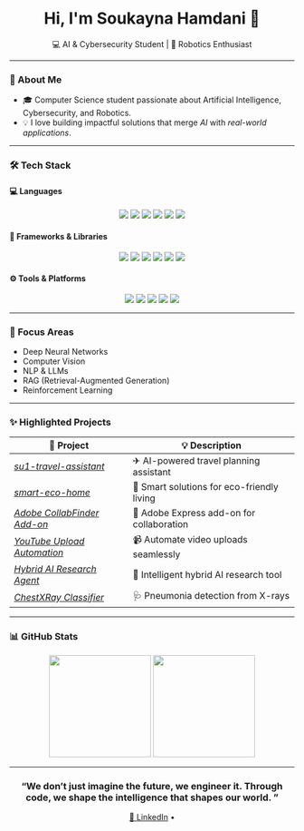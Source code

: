  <!-- 🎀 Minimalist & Aesthetic GitHub Profile README for Soukayna Hamdani -->

<h1 align="center">  Hi, I'm <strong>Soukayna Hamdani</strong> 👋</h1>

<p align="center">
 💻 AI & Cybersecurity Student | 🤖 Robotics Enthusiast 
</p>

---

### 🧠 About Me

- 🎓 Computer Science student passionate about  Artificial Intelligence,  Cybersecurity, and Robotics.  
- 💡 I love building impactful solutions that merge *AI* with *real-world applications*.  

---

### 🛠 Tech Stack

#### 💻 Languages
<p align="center">
  <img src="https://img.shields.io/badge/Python-FADADD?style=for-the-badge&logo=python&logoColor=black" />
  <img src="https://img.shields.io/badge/C-F4B5C0?style=for-the-badge&logo=c&logoColor=black" />
  <img src="https://img.shields.io/badge/C++-F4B5C0?style=for-the-badge&logo=c%2B%2B&logoColor=black" />
  <img src="https://img.shields.io/badge/JavaScript-FADADD?style=for-the-badge&logo=javascript&logoColor=black" />
  <img src="https://img.shields.io/badge/TypeScript-F4B5C0?style=for-the-badge&logo=typescript&logoColor=black" />
  <img src="https://img.shields.io/badge/SQL-FADADD?style=for-the-badge&logo=postgresql&logoColor=black" />
</p>

#### 🧰 Frameworks & Libraries
<p align="center">
  <img src="https://img.shields.io/badge/PyTorch-FADADD?style=for-the-badge&logo=pytorch&logoColor=black" />
  <img src="https://img.shields.io/badge/TensorFlow-F4B5C0?style=for-the-badge&logo=tensorflow&logoColor=black" />
  <img src="https://img.shields.io/badge/Keras-FADADD?style=for-the-badge&logo=keras&logoColor=black" />
  <img src="https://img.shields.io/badge/scikit--learn-F4B5C0?style=for-the-badge&logo=scikit-learn&logoColor=black" />
  <img src="https://img.shields.io/badge/React-FADADD?style=for-the-badge&logo=react&logoColor=black" />
  <img src="https://img.shields.io/badge/FastAPI-F4B5C0?style=for-the-badge&logo=fastapi&logoColor=black" />
</p>

#### ⚙ Tools & Platforms
<p align="center">
  <img src="https://img.shields.io/badge/Git-FADADD?style=for-the-badge&logo=git&logoColor=black" />
  <img src="https://img.shields.io/badge/Docker-F4B5C0?style=for-the-badge&logo=docker&logoColor=black" />
  <img src="https://img.shields.io/badge/AWS-FADADD?style=for-the-badge&logo=amazon-aws&logoColor=black" />
  <img src="https://img.shields.io/badge/MongoDB-F4B5C0?style=for-the-badge&logo=mongodb&logoColor=black" />
  <img src="https://img.shields.io/badge/Arduino-FADADD?style=for-the-badge&logo=arduino&logoColor=black" />
</p>

---

### 🧠 Focus Areas
- Deep Neural Networks  
- Computer Vision  
- NLP & LLMs  
- RAG (Retrieval-Augmented Generation)  
- Reinforcement Learning  

---

### ✨ Highlighted Projects

| 🚀 Project | 💡 Description |
|-----------|----------------|
| [*su1-travel-assistant*](https://github.com/SoukaynaHamdani/su1-tarvel-assistant) | ✈ AI-powered travel planning assistant |
| [*smart-eco-home*](https://github.com/SoukaynaHamdani/smart-eco-home) | 🌿 Smart solutions for eco-friendly living |
| [*Adobe CollabFinder Add-on*](https://github.com/SoukaynaHamdani/Adobe-Express-Add-one-CollabFinder-) | 🤝 Adobe Express add-on for collaboration |
| [*YouTube Upload Automation*](https://github.com/SoukaynaHamdani/YouTube-upload-automation) | 📹 Automate video uploads seamlessly |
| [*Hybrid AI Research Agent*](https://github.com/SoukaynaHamdani/Hybrid-AI-Research-Agent) | 🧠 Intelligent hybrid AI research tool |
| [*ChestXRay Classifier*](https://github.com/SoukaynaHamdani/-ChestXRay-pneumonia-classification-web-app-python) | 🩺 Pneumonia detection from X-rays |

---

### 📊 GitHub Stats

<p align="center">
  <img height="180em" src="https://github-readme-stats.vercel.app/api?username=SoukaynaHamdani&show_icons=true&theme=rose_pine" />
  <img height="180em" src="https://github-readme-stats.vercel.app/api/top-langs/?username=SoukaynaHamdani&layout=compact&theme=rose_pine" />
</p>

---

<h3 align="center">  “We don’t just imagine the future, we engineer it. Through code, we shape the intelligence that shapes our world. ”  </h3>

<p align="center">
  <a href="https://linkedin.com/in/yourprofile">💼 LinkedIn</a> • 
  
</p>
